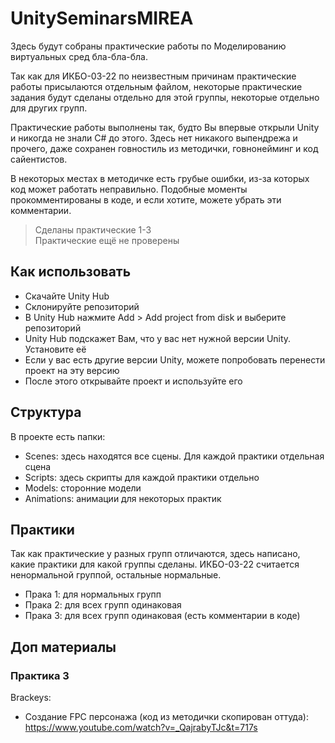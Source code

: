 # UnitySeminarsMIREA
Здесь будут собраны практические работы по Моделированию виртуальных сред бла-бла-бла.

Так как для ИКБО-03-22 по неизвестным причинам практические работы присылаются отдельным файлом,
некоторые практические задания будут сделаны отдельно для этой группы, некоторые отдельно для других групп.

Практические работы выполнены так, будто Вы впервые открыли Unity и никогда не знали C# до этого.
Здесь нет никакого выпендрежа и прочего, даже сохранен говностиль из методички, говнонейминг и код сайентистов.

В некоторых местах в методичке есть грубые ошибки, из-за которых код может работать неправильно.
Подобные моменты прокомментированы в коде, и если хотите, можете убрать эти комментарии.

> Сделаны практические 1-3  
> Практические ещё не проверены  

## Как использовать
- Скачайте Unity Hub
- Склонируйте репозиторий
- В Unity Hub нажмите Add > Add project from disk и выберите репозиторий
- Unity Hub подскажет Вам, что у вас нет нужной версии Unity. Установите её
- Если у вас есть другие версии Unity, можете попробовать перенести проект на эту версию
- После этого открывайте проект и используйте его

## Структура
В проекте есть папки:
- Scenes: здесь находятся все сцены. Для каждой практики отдельная сцена
- Scripts: здесь скрипты для каждой практики отдельно
- Models: сторонние модели 
- Animations: анимации для некоторых практик

## Практики 
Так как практические у разных групп отличаются, здесь написано, какие практики для какой группы сделаны. 
ИКБО-03-22 считается ненормальной группой, остальные нормальные.

- Прака 1: для нормальных групп
- Прака 2: для всех групп одинаковая
- Прака 3: для всех групп одинаковая (есть комментарии в коде)

## Доп материалы
### Практика 3

Brackeys:
- Создание FPC персонажа (код из методички скопирован оттуда): https://www.youtube.com/watch?v=_QajrabyTJc&t=717s  
